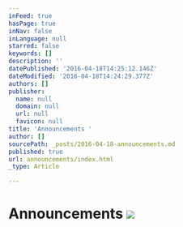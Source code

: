 ```yaml
---
inFeed: true
hasPage: true
inNav: false
inLanguage: null
starred: false
keywords: []
description: ''
datePublished: '2016-04-18T14:25:12.146Z'
dateModified: '2016-04-18T14:24:29.377Z'
authors: []
publisher:
  name: null
  domain: null
  url: null
  favicon: null
title: 'Announcements '
author: []
sourcePath: _posts/2016-04-18-announcements.md
published: true
url: announcements/index.html
_type: Article

---
```

# Announcements ![](https://the-grid-user-content.s3-us-west-2.amazonaws.com/5a0ed3c9-9666-43d8-94bd-4e3e502af625.png)